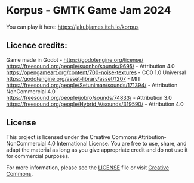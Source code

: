 # Korpus - GMTK Game Jam 2024
 
You can play it here: https://jakubjames.itch.io/korpus

## Licence credits:
Game made in Godot - https://godotengine.org/license/
https://freesound.org/people/suonho/sounds/9695/ - Attribution 4.0 <br />
https://opengameart.org/content/700-noise-textures - CC0 1.0 Universal <br />
https://godotengine.org/asset-library/asset/1207 - MIT <br />
https://freesound.org/people/Setuniman/sounds/171394/ - Attribution NonCommercial 4.0 <br />
https://freesound.org/people/jobro/sounds/74833/ - Attribution 3.0 <br />
https://freesound.org/people/Hybrid_V/sounds/319590/ - Attribution 4.0 <br />
 
## License
This project is licensed under the Creative Commons Attribution-NonCommercial 4.0 International License. 
You are free to use, share, and adapt the material as long as you give appropriate credit and do not use it for commercial purposes.

For more information, please see the [LICENSE](./LICENSE) file or visit [Creative Commons](http://creativecommons.org/licenses/by-nc/4.0/).
